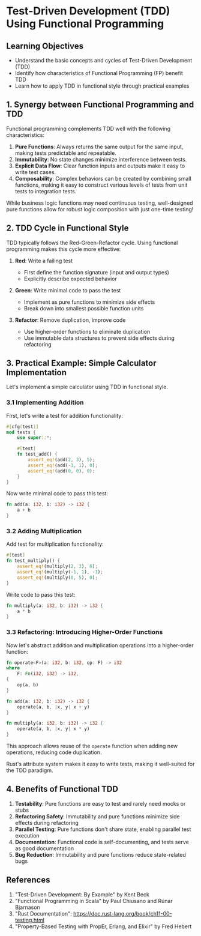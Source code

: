 # Test-Driven Development (TDD) Using Functional Programming

## Learning Objectives
- Understand the basic concepts and cycles of Test-Driven Development (TDD)
- Identify how characteristics of Functional Programming (FP) benefit TDD
- Learn how to apply TDD in functional style through practical examples

## 1. Synergy between Functional Programming and TDD

Functional programming complements TDD well with the following characteristics:

1. **Pure Functions**: Always returns the same output for the same input, making tests predictable and repeatable.
2. **Immutability**: No state changes minimize interference between tests.
3. **Explicit Data Flow**: Clear function inputs and outputs make it easy to write test cases.
4. **Composability**: Complex behaviors can be created by combining small functions, making it easy to construct various levels of tests from unit tests to integration tests.

While business logic functions may need continuous testing, well-designed pure functions allow for robust logic composition with just one-time testing!

## 2. TDD Cycle in Functional Style

TDD typically follows the Red-Green-Refactor cycle. Using functional programming makes this cycle more effective:

1. **Red**: Write a failing test
   - First define the function signature (input and output types)
   - Explicitly describe expected behavior

2. **Green**: Write minimal code to pass the test
   - Implement as pure functions to minimize side effects
   - Break down into smallest possible function units

3. **Refactor**: Remove duplication, improve code
   - Use higher-order functions to eliminate duplication
   - Use immutable data structures to prevent side effects during refactoring

## 3. Practical Example: Simple Calculator Implementation

Let's implement a simple calculator using TDD in functional style.

### 3.1 Implementing Addition

First, let's write a test for addition functionality:

```rust
#[cfg(test)]
mod tests {
    use super::*;

    #[test]
    fn test_add() {
        assert_eq!(add(2, 3), 5);
        assert_eq!(add(-1, 1), 0);
        assert_eq!(add(0, 0), 0);
    }
}
```

Now write minimal code to pass this test:

```rust
fn add(a: i32, b: i32) -> i32 {
    a + b
}
```

### 3.2 Adding Multiplication

Add test for multiplication functionality:

```rust
#[test]
fn test_multiply() {
    assert_eq!(multiply(2, 3), 6);
    assert_eq!(multiply(-1, 1), -1);
    assert_eq!(multiply(0, 5), 0);
}
```

Write code to pass this test:

```rust
fn multiply(a: i32, b: i32) -> i32 {
    a * b
}
```

### 3.3 Refactoring: Introducing Higher-Order Functions

Now let's abstract addition and multiplication operations into a higher-order function:

```rust
fn operate<F>(a: i32, b: i32, op: F) -> i32
where
    F: Fn(i32, i32) -> i32,
{
    op(a, b)
}

fn add(a: i32, b: i32) -> i32 {
    operate(a, b, |x, y| x + y)
}

fn multiply(a: i32, b: i32) -> i32 {
    operate(a, b, |x, y| x * y)
}
```

This approach allows reuse of the `operate` function when adding new operations, reducing code duplication.

Rust's attribute system makes it easy to write tests, making it well-suited for the TDD paradigm.

## 4. Benefits of Functional TDD

1. **Testability**: Pure functions are easy to test and rarely need mocks or stubs
2. **Refactoring Safety**: Immutability and pure functions minimize side effects during refactoring
3. **Parallel Testing**: Pure functions don't share state, enabling parallel test execution
4. **Documentation**: Functional code is self-documenting, and tests serve as good documentation
5. **Bug Reduction**: Immutability and pure functions reduce state-related bugs

## References
1. "Test-Driven Development: By Example" by Kent Beck
2. "Functional Programming in Scala" by Paul Chiusano and Rúnar Bjarnason
3. "Rust Documentation": https://doc.rust-lang.org/book/ch11-00-testing.html
4. "Property-Based Testing with PropEr, Erlang, and Elixir" by Fred Hebert
